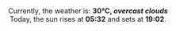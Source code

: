 <p  align="center"><br/>Currently, the weather is: <b> 30°C, <i>overcast clouds</i></b></br>Today, the sun rises at <b>05:32</b> and sets at <b>19:02</b>.</p>